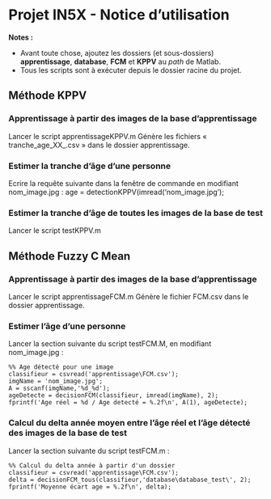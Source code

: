 # Projet IN5X - Notice d’utilisation

**Notes :** 
* Avant toute chose, ajoutez les dossiers (et sous-dossiers) **apprentissage**, **database**, **FCM** et **KPPV** au *path* de Matlab.
* Tous les scripts sont à exécuter depuis le dossier racine du projet.


## Méthode KPPV

### Apprentissage à partir des images de la base d’apprentissage

Lancer le script apprentissageKPPV.m
Génère les fichiers « tranche_age_XX_.csv » dans le dossier apprentissage.

### Estimer la tranche d’âge d’une personne

Ecrire la requête suivante dans la fenêtre de commande en modifiant nom_image.jpg :
age = detectionKPPV(imread(‘nom_image.jpg’);

### Estimer la tranche d’âge de toutes les images de la base de test

Lancer le script testKPPV.m

## Méthode Fuzzy C Mean

### Apprentissage à partir des images de la base d’apprentissage

Lancer le script apprentissageFCM.m
Génère le fichier FCM.csv dans le dossier apprentissage.

### Estimer l’âge d’une personne

Lancer la section suivante du script testFCM.M, en modifiant nom_image.jpg :

```
%% Age détecté pour une image
classifieur = csvread('apprentissage\FCM.csv');
imgName = 'nom_image.jpg';
A = sscanf(imgName,'%d_%d');
ageDetecte = decisionFCM(classifieur, imread(imgName), 2);
fprintf('Age réel = %d / Age detecté = %.2f\n', A(1), ageDetecte); 
```

### Calcul du delta année moyen entre l’âge réel et l’âge détecté des images de la base de test

Lancer la section suivante du script testFCM.m :

```
%% Calcul du delta année à partir d'un dossier
classifieur = csvread('apprentissage\FCM.csv');
delta = decisionFCM_tous(classifieur,'database\database_test\', 2);
fprintf('Moyenne écart age = %.2f\n', delta);
```
